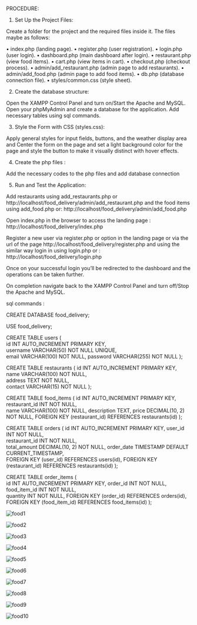 PROCEDURE: 
 
1)	Set Up the Project Files: 
 
Create a folder for the project and the required files inside it. The files maybe as follows:  
 
•	index.php (landing page). 
•	register.php (user registration). 
•	login.php (user login). 
•	dashboard.php (main dashboard after login). 
•	restaurant.php (view food items). • 	cart.php (view items in cart). 
•	checkout.php (checkout process). 
•	admin/add_restaurant.php (admin page to add restaurants). 
•	admin/add_food.php (admin page to add food items). 
•	db.php (database connection file). 
•	styles/common.css (style sheet). 
 
2)	Create the database structure: 
 
Open the XAMPP Control Panel and turn on/Start the Apache and MySQL. 
Open your phpMyAdmin and create a database for the application. Add necessary tables using sql commands. 
 
3)	Style the Form with CSS (styles.css): 
 
Apply general styles for input fields, buttons, and the weather display area and Center the form on the page and set a light background color for the page and style the button to make it visually distinct with hover effects. 
 
4)	Create the php files : 
 
Add the necessary codes to the php files and add database connection 
 
5)	Run and Test the Application: 
 
Add restaurants using add_restaurants.php or 
http://localhost/food_delivery/admin/add_restaurant.php and the food items using add_food.php or: http://localhost/food_delivery/admin/add_food.php 
 
Open index.php in the browser to access the landing page : http://localhost/food_delivery/index.php 
 
 
Register a new user via register.php or option in the landing page or via the url of the page http://localhost/food_delivery/register.php and using the similar way login in using login.php or : http://localhost/food_delivery/login.php 
 
Once on your successful login you’ll be redirected to the dashboard and the operations can be taken further.  
 
On completion navigate back to the XAMPP Control Panel and turn off/Stop the Apache and MySQL. 

sql commands : 
 
CREATE DATABASE food_delivery; 
 
USE food_delivery; 
 
CREATE TABLE users (     
id INT AUTO_INCREMENT PRIMARY KEY,     
username VARCHAR(50) NOT NULL UNIQUE,    
email VARCHAR(100) NOT NULL, 
password VARCHAR(255) NOT NULL 
); 
 
CREATE TABLE restaurants ( 
id INT AUTO_INCREMENT PRIMARY KEY,     
name VARCHAR(100) NOT NULL,     
address TEXT NOT NULL,    
contact VARCHAR(15) NOT NULL 
); 
 
CREATE TABLE food_items ( 
id INT AUTO_INCREMENT PRIMARY KEY,     
restaurant_id INT NOT NULL,     
name VARCHAR(100) NOT NULL, 
description TEXT, 
price DECIMAL(10, 2) NOT NULL, 
FOREIGN KEY (restaurant_id) REFERENCES restaurants(id) 
); 
 
CREATE TABLE orders ( 
    id INT AUTO_INCREMENT PRIMARY KEY, 
    user_id INT NOT NULL,    
    restaurant_id INT NOT NULL,     
    total_amount DECIMAL(10, 2) NOT NULL, 
    order_date TIMESTAMP DEFAULT CURRENT_TIMESTAMP,     
    FOREIGN KEY (user_id) REFERENCES users(id), 
    FOREIGN KEY (restaurant_id) REFERENCES restaurants(id) 
); 

CREATE TABLE order_items (     
id INT AUTO_INCREMENT PRIMARY KEY, 
order_id INT NOT NULL,     
food_item_id INT NOT NULL,     
quantity INT NOT NULL, 
FOREIGN KEY (order_id) REFERENCES orders(id), 
FOREIGN KEY (food_item_id) REFERENCES food_items(id) 
); 


![food1](https://github.com/user-attachments/assets/514e1fa9-38a3-48c4-8782-bf14b8e628ea)

![food2](https://github.com/user-attachments/assets/50a8b2ac-7f97-4682-b6fa-3ffd63406f04)

![food3](https://github.com/user-attachments/assets/aad4d978-54e3-4f96-baf8-ab1391dead88)

![food4](https://github.com/user-attachments/assets/5cf156db-9125-4ca6-8fc8-4f46048d7e69)

![food5](https://github.com/user-attachments/assets/5b0b56eb-f189-45dc-9414-46044f67a6a2)

![food6](https://github.com/user-attachments/assets/819fd3a4-5ca9-429b-9f4a-c020ea27b6d5)

![food7](https://github.com/user-attachments/assets/6b34b2d2-9106-4fe0-8bca-645bb8931c2b)

![food8](https://github.com/user-attachments/assets/f9a49d41-8469-49a3-a39b-50e6642582bd)

![food9](https://github.com/user-attachments/assets/4e30e41a-0837-4f38-81d7-086f580002a6)

![food10](https://github.com/user-attachments/assets/c811c4c8-281a-4c1e-8fbb-abd89ba5426d)






